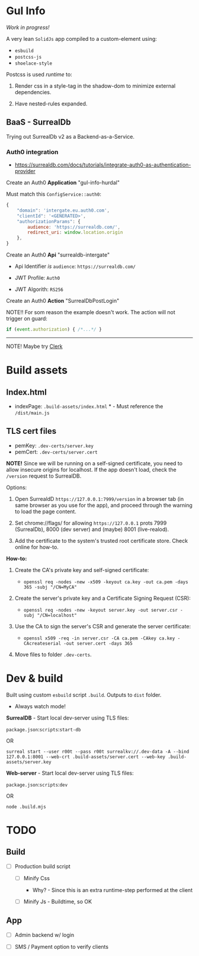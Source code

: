 # Gul Info

*Work in progress!*

A very lean `SolidJs` app compiled to a custom-element using:
- `esbuild`
- `postcss-js`
- `shoelace-style`

Postcss is used *runtime* to:

1. Render css in a style-tag in the shadow-dom to minimize external dependencies.

2. Have nested-rules expanded.

## BaaS - SurrealDb

Trying out SurrealDb v2 as a Backend-as-a-Service.

### Auth0 integration

- https://surrealdb.com/docs/tutorials/integrate-auth0-as-authentication-provider


Create an Auth0 **Application** "gul-info-hurdal"

Must match this `ConfigService::auth0`:

```js
{
    "domain": 'intergate.eu.auth0.com',
    "clientId": '<GENERATED>',
    "authorizationParams": {
        audience: 'https://surrealdb.com/',
        redirect_uri: window.location.origin
    },
}
```

Create an Auth0 **Api** "surrealdb-intergate"

- Api Identifier *is* `audience`: `https://surrealdb.com/`

- JWT Profile: `Auth0`

- JWT Algorith: `RS256`

Create an Auth0 **Action** "SurrealDbPostLogin"

NOTE!! For som reason the example doesn't work. The action will not trigger on guard:

```js
if (event.authorization) { /*...*/ }
```

---

NOTE! Maybe try [Clerk](https://clerk.com/)

# Build assets

## Index.html

- indexPage: `.build-assets/index.html` * - Must reference the `/dist/main.js`

## TLS cert files

- pemKey: `.dev-certs/server.key`
- pemCert: `.dev-certs/server.cert`

**NOTE!** Since we will be running on a self-signed certificate, you need to allow insecure origins for localhost. If the app doesn't load, check the `/version` request to SurrealDB.

Options:

1. Open SurrealdD `https://127.0.0.1:7999/version` in a browser tab (in same browser as you use for the app), and proceed through the warning to load the page content.

2. Set chrome://flags/ for allowing `https://127.0.0.1` prots 7999 (SurrealDb), 8000 (dev server) and (maybe) 8001 (live-realod).

3. Add the certificate to the system's trusted root certificate store. Check online for how-to.

**How-to:**

1. Create the CA's private key and self-signed certificate:

    - `openssl req -nodes -new -x509 -keyout ca.key -out ca.pem -days 365 -subj "/CN=MyCA"`

2. Create the server's private key and a Certificate Signing Request (CSR):

    - `openssl req -nodes -new -keyout server.key -out server.csr -subj "/CN=localhost"`

3. Use the CA to sign the server's CSR and generate the server certificate:

    - `openssl x509 -req -in server.csr -CA ca.pem -CAkey ca.key -CAcreateserial -out server.cert -days 365`

4. Move files to folder `.dev-certs`.

# Dev & build

Built using custom `esbuild` script `.build`. Outputs to `dist` folder.

- Always watch mode!

**SurrealDB** - Start local dev-server using TLS files:

`package.json`:`scripts`:`start-db`

OR

`surreal start --user r00t --pass r00t surrealkv://.dev-data -A --bind 127.0.0.1:8001 --web-crt .build-assets/server.cert --web-key .build-assets/server.key`

**Web-server** - Start local dev-server using TLS files:

`package.json`:`scripts`:`dev`

OR

`node .build.mjs`


# TODO

## Build

- [ ] Production build script

    - [ ] Minify Css

        - Why? - Since this is an extra runtime-step performed at the client

    - [ ] Minify Js - Buildtime, so OK

## App

- [ ] Admin backend w/ login

- [ ] SMS / Payment option to verify clients
